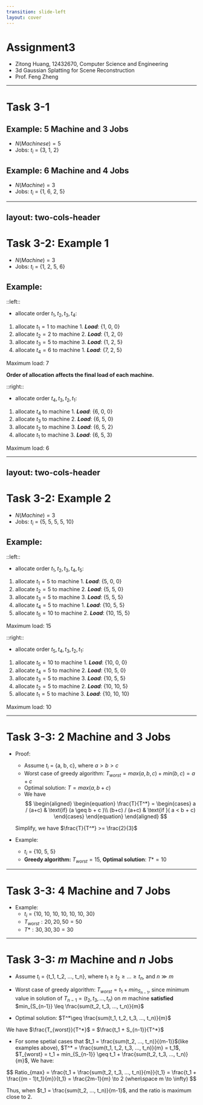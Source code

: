 ```yaml
---
transition: slide-left
layout: cover
---
```



# Assignment3
- Zitong Huang, 12432670, Computer Science and Engineering
- 3d Gaussian Splatting for Scene Reconstruction
- Prof. Feng Zheng

---

# Task 3-1



## Example:  $5$ Machine and $3$ Jobs
- $N(Machinese) = 5$
- Jobs: $t_i$ = {3, 1, 2}
   

## Example: $6$ Machine and $4$ Jobs

- $N(Machine) = 3$
- Jobs: $t_i$ = {1, 6, 2, 5}

---
layout: two-cols-header
---

# Task 3-2: Example 1

- $N(Machine) = 3$
- Jobs: $t_i$ = {1, 2, 5, 6}

## Example:
::left::
- allocate order ${t_1, t_2, t_3, t_4}$:
1. allocate $t_1 = 1$ to machine 1. **$Load$**: {1, 0, 0}
2. allocate $t_2 = 2$ to machine 2. **$Load$**: {1, 2, 0}
3. allocate $t_3 = 5$ to machine 3. **$Load$**: {1, 2, 5}
4. allocate $t_4 = 6$ to machine 1. **$Load$**: {7, 2, 5}

Maximum load: $7$

**Order of allocation affects the final load of each machine.**

::right::
- allocate order ${t_4, t_3, t_2, t_1}$:
1. allocate $t_4$ to machine 1. **$Load$**: {6, 0, 0}
2. allocate $t_3$ to machine 2. **$Load$**: {6, 5, 0}
3. allocate $t_2$ to machine 3. **$Load$**: {6, 5, 2}
4. allocate $t_1$ to machine 3. **$Load$**: {6, 5, 3}

Maximum load: $6$

---
layout: two-cols-header
---

# Task 3-2: Example 2
- $N(Machine) = 3$
- Jobs: $t_i$ = {5, 5, 5, 5, 10}

## Example:

::left::
- allocate order ${t_1, t_2, t_3, t_4, t_5}$:
1. allocate $t_1 = 5$ to machine 1. **$Load$**: {5, 0, 0}
2. allocate $t_2 = 5$ to machine 2. **$Load$**: {5, 5, 0}
3. allocate $t_3 = 5$ to machine 3. **$Load$**: {5, 5, 5}
4. allocate $t_4 = 5$ to machine 1. **$Load$**: {10, 5, 5}
5. allocate $t_5 = 10$ to machine 2. **$Load$**: {10, 15, 5}

Maximum load: $15$

::right::
- allocate order ${t_5, t_4, t_3, t_2, t_1}$:
1. allocate $t_5 = 10$ to machine 1. **$Load$**: {10, 0, 0}
2. allocate $t_4 = 5$ to machine 2. **$Load$**: {10, 5, 0}
3. allocate $t_3 = 5$ to machine 3. **$Load$**: {10, 5, 5}
4. allocate $t_2 = 5$ to machine 2. **$Load$**: {10, 10, 5}
5. allocate $t_1 = 5$ to machine 3. **$Load$**: {10, 10, 10}

Maximum load: $10$


---

# Task 3-3: $2$ Machine and $3$ Jobs

- Proof:
    - Assume $t_i$ = {a, b, c}, where $a > b > c$
    - Worst case of greedy algorithm: $T_{worst} = max(a, b, c) + min(b, c) = a + c$
    - Optimal solution: $T = max(a, b + c)$
    - We have 
    $$
    \begin{aligned}
    \begin{equation}
        \frac{T}{T^*} = 
        \begin{cases} 
            a / (a+c) & \text{if} (a \geq b + c )\\
            (b+c) / (a+c) & \text{if }( a < b + c)
        \end{cases}
    \end{equation}
    \end{aligned}
    $$

    Simplify, we have $\frac{T}{T^*} >= \frac{2}{3}$

- Example:
    - $t_i$ = {10, 5, 5}
    - **Greedy algorithm:** $T_{worst} = 15$, **Optimal solution**: $T* = 10$


---

# Task 3-3: $4$ Machine and $7$ Jobs

- Example: 
    - $t_i$ = {10, 10, 10, 10, 10, 10, 30}
    - $T_{worst}: {20, 20, 50} = 50$
    - $T*: {30, 30, 30} = 30$


---

# Task 3-3: $m$ Machine and $n$ Jobs

- Assume $t_i$ = {t_1, t_2, ..., t_n}, where $t_1 \geq t_2 \geq ... \geq t_n$, and $n \gg m$

- Worst case of greedy algorithm: $T_{worst} = t_1 + min_{S_{n-1}}$, since minimum value in solution of $T_{n-1} = (t_2, t_3, ..., t_n)$ on $m$ machine **satisfied** $min_{S_{n-1}} \leq \frac{sum(t_2, t_3, ..., t_n)}{m}$

- Optimal solution: $T^*\geq \frac{sum(t_1, t_2, t_3, ..., t_n)}{m}$

We have $\frac{T_{worst}}{T^*}$ = $\frac{t_1 + S_{n-1}}{T^*}$
- For some spetial cases that  $t_1 = \frac{sum(t_2, ..., t_n)}{(m-1)}$(like examples above), $T^* = \frac{sum(t_1, t_2, t_3, ..., t_n)}{m} = t_1$, $T_{worst} = t_1 + min_{S_{n-1}} \geq t_1 + \frac{sum(t_2, t_3, ..., t_n)}{m}$, We have:

$$
Ratio_{max} = \frac{t_1 + \frac{sum(t_2, t_3, ..., t_n)}{m}}{t_1} = \frac{t_1 + \frac{(m - 1)t_1}{m}}{t_1} = \frac{2m-1}{m} \to 2 (when\space m \to \infty)
$$

Thus, when $t_1 = \frac{sum(t_2, ..., t_n)}{m-1}$, and  the ratio is maximum close to 2.




